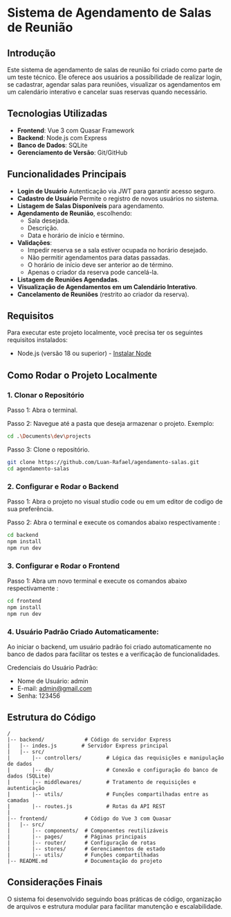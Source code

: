 # Sistema de Agendamento de Salas de Reunião

## Introdução

Este sistema de agendamento de salas de reunião foi criado como parte de um teste técnico. Ele oferece aos usuários a possibilidade de realizar login, se cadastrar, agendar salas para reuniões, visualizar os agendamentos em um calendário interativo e cancelar suas reservas quando necessário.

## Tecnologias Utilizadas

- **Frontend**: Vue 3 com Quasar Framework
- **Backend**: Node.js com Express
- **Banco de Dados**: SQLite
- **Gerenciamento de Versão**: Git/GitHub

## Funcionalidades Principais

- **Login de Usuário** Autenticação via JWT para garantir acesso seguro.
- **Cadastro de Usuário** Permite o registro de novos usuários no sistema.
- **Listagem de Salas Disponíveis** para agendamento.
- **Agendamento de Reunião**, escolhendo:
  - Sala desejada.
  - Descrição.
  - Data e horário de início e término.
- **Validações**:
  - Impedir reserva se a sala estiver ocupada no horário desejado.
  - Não permitir agendamentos para datas passadas.
  - O horário de início deve ser anterior ao de término.
  - Apenas o criador da reserva pode cancelá-la.
- **Listagem de Reuniões Agendadas**.
- **Visualização de Agendamentos em um Calendário Interativo**.
- **Cancelamento de Reuniões** (restrito ao criador da reserva).

## Requisitos

Para executar este projeto localmente, você precisa ter os seguintes requisitos instalados:

- Node.js (versão 18 ou superior) - [Instalar Node](https://nodejs.org/pt)

## Como Rodar o Projeto Localmente

### 1. Clonar o Repositório

Passo 1: Abra o terminal.

Passo 2: Navegue até a pasta que deseja armazenar o projeto. Exemplo:

```sh
cd .\Documents\dev\projects
```

Passo 3: Clone o repositório.

```sh
git clone https://github.com/Luan-Rafael/agendamento-salas.git
cd agendamento-salas
```

### 2. Configurar e Rodar o Backend

Passo 1: Abra o projeto no visual studio code ou em um editor de codigo de sua preferência.

Passo 2: Abra o terminal e execute os comandos abaixo respectivamente :

```sh
cd backend
npm install
npm run dev
```

### 3. Configurar e Rodar o Frontend

Passo 1: Abra um novo terminal e execute os comandos abaixo respectivamente :

```sh
cd frontend
npm install
npm run dev
```

### 4. Usuário Padrão Criado Automaticamente:

Ao iniciar o backend, um usuário padrão foi criado automaticamente no banco de dados para facilitar os testes e a verificação de funcionalidades.

Credenciais do Usuário Padrão:

- Nome de Usuário: admin
- E-mail: admin@gmail.com
- Senha: 123456

## Estrutura do Código

```
/
|-- backend/             # Código do servidor Express
|   |-- indes.js        # Servidor Express principal
|   |-- src/
|       |-- controllers/        # Lógica das requisições e manipulação de dados
|       |-- db/                 # Conexão e configuração do banco de dados (SQLite)
|       |-- middlewares/        # Tratamento de requisições e autenticação
|       |-- utils/              # Funções compartilhadas entre as camadas
|       |-- routes.js           # Rotas da API REST
|
|-- frontend/            # Código do Vue 3 com Quasar
|   |-- src/
|       |-- components/  # Componentes reutilizáveis
|       |-- pages/       # Páginas principais
|       |-- router/      # Configuração de rotas
|       |-- stores/      # Gerenciamentos de estado
|       |-- utils/       # Funções compartilhadas
|-- README.md            # Documentação do projeto
```

## Considerações Finais

O sistema foi desenvolvido seguindo boas práticas de código, organização de arquivos e estrutura modular para facilitar manutenção e escalabilidade.
